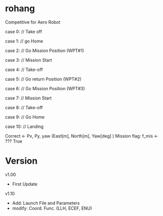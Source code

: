 # rohang
Competitive for Aero Robot

case 0: // Take off

case 1: // go Home


case 2: // Go Mission Position (WPT#1)

case 3: // Mission Start

case 4: // Take-off


case 5: // Go return Position (WPT#2)


case 6: // Go Mission Position (WPT#3)

case 7: // Mission Start

case 8: // Take-off


case 9: // Go Home

case 10: // Landing


Correct  <- Px, Py, yaw (East[m], North[m], Yaw[deg] )
Mission flag: f_mis  <- ??? True


# Version
v1.00
 - First Update

v1.10
 - Add: Launch File and Parameters
 - modify: Coord. Func. (LLH, ECEF, ENU) 
